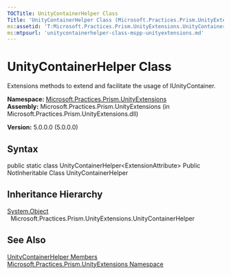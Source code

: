 ```yaml
---
TOCTitle: UnityContainerHelper Class
Title: 'UnityContainerHelper Class (Microsoft.Practices.Prism.UnityExtensions)'
ms:assetid: 'T:Microsoft.Practices.Prism.UnityExtensions.UnityContainerHelper'
ms:mtpsurl: 'unitycontainerhelper-class-mspp-unityextensions.md'
---
```


# UnityContainerHelper Class

Extensions methods to extend and facilitate the usage of IUnityContainer.

**Namespace:** [Microsoft.Practices.Prism.UnityExtensions](https://msdn.microsoft.com/library/microsoft.practices.prism.unityextensions)
**Assembly:** Microsoft.Practices.Prism.UnityExtensions (in Microsoft.Practices.Prism.UnityExtensions.dll)

**Version:** 5.0.0.0 (5.0.0.0)

## Syntax
public static class UnityContainerHelper&lt;ExtensionAttribute&gt; Public NotInheritable Class UnityContainerHelper

## Inheritance Hierarchy

[System.Object](http://msdn.microsoft.com/en-us/library/e5kfa45b)
  Microsoft.Practices.Prism.UnityExtensions.UnityContainerHelper

## See Also
[UnityContainerHelper Members](https://msdn.microsoft.com/allmembers.t:microsoft.practices.prism.unityextensions.unitycontainerhelper)<br/>
[Microsoft.Practices.Prism.UnityExtensions Namespace](https://msdn.microsoft.com/library/microsoft.practices.prism.unityextensions)<br/>